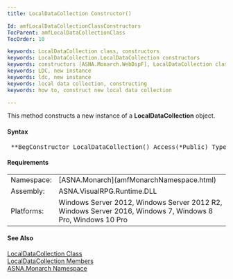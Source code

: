 ```yaml
---
title: LocalDataCollection Constructor()

Id: amfLocalDataCollectionClassConstructors
TocParent: amfLocalDataCollectionClass
TocOrder: 10

keywords: LocalDataCollection class, constructors
keywords: LocalDataCollection.LocalDataCollection constructors
keywords: constructors [ASNA.Monarch.WebDspF], LocalDataCollection class
keywords: LDC, new instance
keywords: ldc, new instance
keywords: local data collection, constructing
keywords: how to, construct new local data collection

---
```


This method constructs a new instance of a **LocalDataCollection** object.
<!-- start -->

#### Syntax
<pre class="prettyprint"> **BegConstructor LocalDataCollection() Access(*Public) Type(LocalDataCollection)**       </pre>

<!-- start -->

#### Requirements
<table class="dttable" cellspacing="0" cellpadding="4" width="60%">
           <colgroup>
            <col width="15%" style="font-weight:bold" />
            <col width="85%" />
          </colgroup>
          <tr>
            <td>Namespace:</td>
            <td>[ASNA.Monarch](amfMonarchNamespace.html) </td>
          </tr>
          <tr>
            <td>Assembly:</td>
            <td>ASNA.VisualRPG.Runtime.DLL</td>
          </tr>
         <tr>
            <td>Platforms:</td>
            <td> Windows Server 2012, Windows Server 2012 R2, Windows Server 2016, Windows 7, Windows 8 Pro, Windows 10 Pro</td>
         </tr>
</table>

<!-- end -->

#### See Also
[ LocalDataCollection Class](amfLocalDataCollectionClass.html) <br /> [ LocalDataCollection Members](amfLocalDataCollectionMembers.html) <br /> [ASNA.Monarch Namespace](amfMonarchNamespace.html) 
